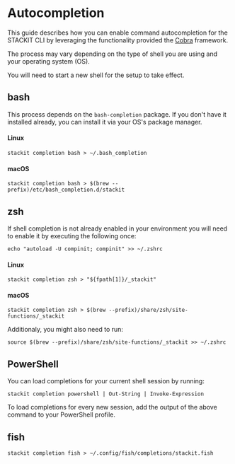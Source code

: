 # Autocompletion

This guide describes how you can enable command autocompletion for the STACKIT CLI by leveraging the functionality provided the [Cobra](https://github.com/spf13/cobra) framework.

The process may vary depending on the type of shell you are using and your operating system (OS).

You will need to start a new shell for the setup to take effect.

## bash

This process depends on the `bash-completion` package. If you don't have it installed already, you can install it via your OS's package manager.

#### Linux

```shell
stackit completion bash > ~/.bash_completion
```

#### macOS

```shell
stackit completion bash > $(brew --prefix)/etc/bash_completion.d/stackit
```

## zsh

If shell completion is not already enabled in your environment you will need to enable it by executing the following once:

```shell
echo "autoload -U compinit; compinit" >> ~/.zshrc
```

#### Linux

```shell
stackit completion zsh > "${fpath[1]}/_stackit"
```

#### macOS

```shell
stackit completion zsh > $(brew --prefix)/share/zsh/site-functions/_stackit
```

Additionaly, you might also need to run:

```shell
source $(brew --prefix)/share/zsh/site-functions/_stackit >> ~/.zshrc
```

## PowerShell

You can load completions for your current shell session by running:

```shell
stackit completion powershell | Out-String | Invoke-Expression
```

To load completions for every new session, add the output of the above command to your PowerShell profile.

## fish

```shell
stackit completion fish > ~/.config/fish/completions/stackit.fish
```
